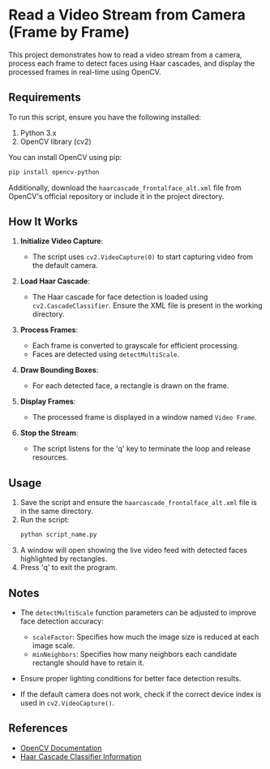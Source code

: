 # Read a Video Stream from Camera (Frame by Frame)

This project demonstrates how to read a video stream from a camera, process each frame to detect faces using Haar cascades, and display the processed frames in real-time using OpenCV.

## Requirements

To run this script, ensure you have the following installed:

1. Python 3.x
2. OpenCV library (cv2)

You can install OpenCV using pip:
```bash
pip install opencv-python
```

Additionally, download the `haarcascade_frontalface_alt.xml` file from OpenCV's official repository or include it in the project directory.

## How It Works

1. **Initialize Video Capture**:
   - The script uses `cv2.VideoCapture(0)` to start capturing video from the default camera.

2. **Load Haar Cascade**:
   - The Haar cascade for face detection is loaded using `cv2.CascadeClassifier`. Ensure the XML file is present in the working directory.

3. **Process Frames**:
   - Each frame is converted to grayscale for efficient processing.
   - Faces are detected using `detectMultiScale`.

4. **Draw Bounding Boxes**:
   - For each detected face, a rectangle is drawn on the frame.

5. **Display Frames**:
   - The processed frame is displayed in a window named `Video Frame`.

6. **Stop the Stream**:
   - The script listens for the 'q' key to terminate the loop and release resources.

## Usage

1. Save the script and ensure the `haarcascade_frontalface_alt.xml` file is in the same directory.
2. Run the script:
   ```bash
   python script_name.py
   ```
3. A window will open showing the live video feed with detected faces highlighted by rectangles.
4. Press 'q' to exit the program.

## Notes

- The `detectMultiScale` function parameters can be adjusted to improve face detection accuracy:
  - `scaleFactor`: Specifies how much the image size is reduced at each image scale.
  - `minNeighbors`: Specifies how many neighbors each candidate rectangle should have to retain it.

- Ensure proper lighting conditions for better face detection results.

- If the default camera does not work, check if the correct device index is used in `cv2.VideoCapture()`.

## References

- [OpenCV Documentation](https://docs.opencv.org/)
- [Haar Cascade Classifier Information](https://docs.opencv.org/3.4/db/d28/tutorial_cascade_classifier.html)

